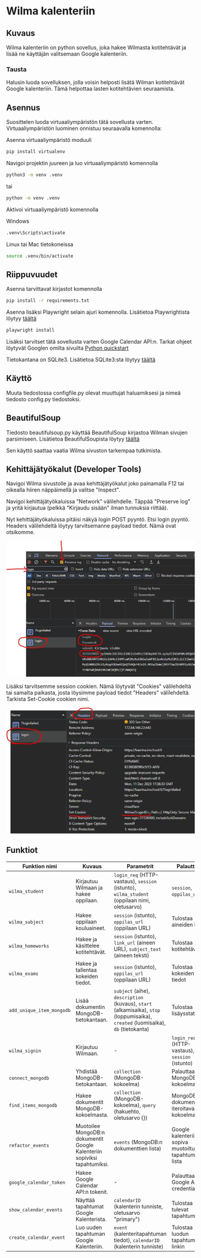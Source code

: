 <!-- Write documentation on how to Create .venv environment in python -->
<!-- Write documentation on how to install dependencies -->
<!-- Write documentation on how to run the project -->

# 

# Wilma kalenteriin

## Kuvaus

Wilma kalenteriin on python sovellus, joka hakee Wilmasta kotitehtävät ja lisää ne käyttäjän valitsemaan Google kalenteriin.

### Tausta 

Halusin luoda sovelluksen, jolla voisin helposti lisätä Wilman kotitehtävät Google kalenteriin. Tämä helpottaa lasten kotitehtävien seuraamista. 

## Asennus

Suosittelen luoda virtuaaliympäristön tätä sovellusta varten. Virtuaaliympäristön luominen onnistuu seuraavalla komennolla:

Asenna virtuaaliympäristö moduuli
```bash
pip install virtualenv
```

Navigoi projektin juureen ja luo virtuaaliympäristö komennolla

```bash
python3 -m venv .venv
```
tai 

```bash
python -m venv .venv
```

Aktivoi virtuaaliympäristö komennolla

Windows
```bash
.venv\Scripts\activate
```
Linux tai Mac tietokoneissa
```bash
source .venv/bin/activate
```
## Riippuvuudet

Asenna tarvittavat kirjastot komennolla
    
```bash
pip install -r requirements.txt
```

Asenna lisäksi Playwright selain ajuri komennolla. Lisätietoa Playwrightista löytyy [täältä](https://playwright.dev/python/docs/intro)

```bash
playwright install
```

Lisäksi tarvitset tätä sovellusta varten Google Calendar API:n. Tarkat ohjeet löytyvät Googlen omilta sivuilta [Python quickstart](https://developers.google.com/calendar/api/quickstart/python)

Tietokantana on SQLite3. Lisätietoa SQLite3:sta löytyy [täältä](https://docs.python.org/3/library/sqlite3.html)

## Käyttö

Muuta tiedostossa configfile.py olevat muuttujat haluamiksesi ja nimeä tiedosto config.py tiedostoksi.

## BeautifulSoup

Tiedosto beautifulsoup.py käyttää BeautifulSoup kirjastoa Wilman sivujen parsimiseen. Lisätietoa BeautifulSoupista löytyy [täältä](https://www.crummy.com/software/BeautifulSoup/bs4/doc/)

Sen käyttö saattaa vaatia Wilma sivuston tarkempaa tutkimista.

## Kehittäjätyökalut (Developer Tools)

Navigoi Wilma sivustolle ja avaa kehittäjätyökalut joko painamalla F12 tai oikealla hiiren näppäimellä ja valitse "Inspect". 

Navigoi kehittäjätyökaluissa "Network" välilehdelle. Täppää "Preserve log" ja yritä kirjautua (pelkkä "Kirjaudu sisään" ilman tunnuksia riittää).

Nyt kehittäjätyökaluissa pitäisi näkyä login POST pyyntö. Etsi login pyyntö. Headers välilehdeltä löytyy tarvitsemanne payload tiedot. Nämä ovat otsikomme.

![Headers](./data/kuvat/network_tab.JPG)

Lisäksi tarvitsemme session cookien. Nämä löytyvät "Cookies" välilehdeltä tai samalta paikasta, josta löysimme payload tiedot "Headers" välilehdeltä. Tarkista Set-Cookie cookien nimi.

![Cookies](./data/kuvat/setcookie.JPG)


## Funktiot

| Funktion nimi             | Kuvaus                                           | Parametrit                                                                                               | Palauttaa                                   |
|---------------------------|--------------------------------------------------|----------------------------------------------------------------------------------------------------------|--------------------------------------------|
| `wilma_student`           | Kirjautuu Wilmaan ja hakee oppilaan.             | `login_req` (HTTP-vastaus), `session` (istunto), `wilma_student` (oppilaan nimi, oletusarvo)             | `session`, `oppilas_url`                   |
| `wilma_subject`           | Hakee oppilaan kouluaineet.                           | `session` (istunto), `oppilas_url` (oppilaan URL)                                                        | Tulostaa aineiden linkit                   |
| `wilma_homeworks`         | Hakee ja käsittelee kotitehtävät.                | `session` (istunto), `link_url` (aineen URL), `subject_text` (aineen teksti)                             | Tulostaa kotitehtävät                      |
| `wilma_exams`             | Hakee ja tallentaa kokeiden tiedot.              | `session` (istunto), `oppilas_url` (oppilaan URL)                                                        | Tulostaa kokeiden tiedot                   |
| `add_unique_item_mongodb` | Lisää dokumentin MongoDB-tietokantaan.           | `subject` (aihe), `description` (kuvaus), `start` (alkamisaika), `stop` (loppumisaika), `created` (luomisaika), `db` (tietokanta) | Tulostaa lisäysstatus                    |
| `wilma_signin`            | Kirjautuu Wilmaan.                               | -                                                                                                        | `login_req` (HTTP-vastaus), `session` (istunto) |
| `connect_mongodb`         | Yhdistää MongoDB-tietokantaan.                   | `collection` (MongoDB-kokoelma)                                                                          | Palauttaa MongoDB-kokoelman               |
| `find_items_mongodb`      | Hakee dokumentit MongoDB-kokoelmasta.            | `collection` (MongoDB-kokoelma), `query` (hakuehto, oletusarvo {})                                       | MongoDB-dokumenttien iteroitava kokoelma  |
| `refactor_events`         | Muotoilee MongoDB:n dokumentit Google Kalenteriin sopiviksi tapahtumiksi. | `events` (MongoDB:n dokumenttien lista)                                         | Google kalenteriin sopiva muotoiltujen tapahtumien lista             |
| `google_calendar_token`   | Hakee Google Calendar API:n tokenit.             | -                                                                                                        | Palauttaa Google API:n credentials        |
| `show_calendar_events`    | Näyttää tapahtumat Google Kalenterista.          | `calendarID` (kalenterin tunniste, oletusarvo "primary")                                                 | Tulostaa tulevat tapahtumat               |
| `create_calendar_event`   | Luo uuden tapahtuman Google Kalenteriin.         | `event` (kalenteritapahtuman tiedot), `calendarID` (kalenterin tunniste)                                 | Tulostaa luodun tapahtuman linkin         |


